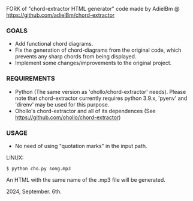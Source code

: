 FORK of "chord-extractor HTML generator" code made by AdielBm @ https://github.com/adielBm/chord-extractor

### GOALS
- Add functional chord diagrams.
- Fix the generation of chord-diagrams from the original code, which prevents any sharp chords from being displayed.
- Implement some changes/improvements to the original project.

  

### REQUIREMENTS
- Python (The same version as 'ohollo/chord-extractor' needs).
Please note that chord-extractor currently requires python 3.9.x, 'pyenv' and 'direnv' may be used for this purpose.
- Ohollo's chord-extractor and all of its dependences (See https://github.com/ohollo/chord-extractor)


### USAGE

* No need of using "quotation marks" in the input path.

LINUX:
```
$ python cho.py song.mp3
```

An HTML with the same name of the .mp3 file will be generated.


2024, September. 6th.

